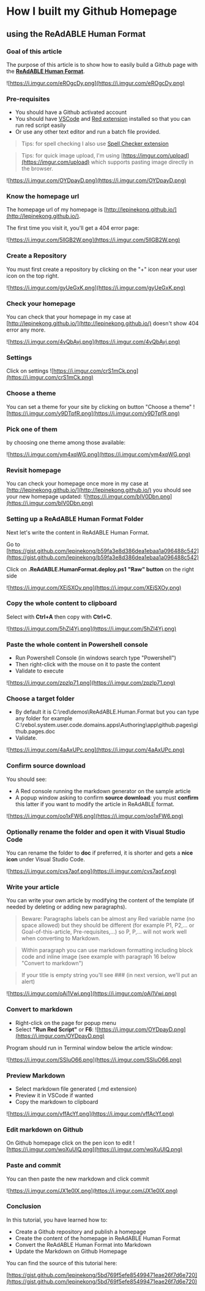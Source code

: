 # How I built my Github Homepage

## using the ReAdABLE Human Format


### Goal of this article


The purpose of this article is to show how to easily build a Github page 
with the [**ReAdABLE Human Format**](https://medium.com/@lepinekong/readable-human-format-md-8fda1869ef75).

![https://i.imgur.com/eROgcDy.png](https://i.imgur.com/eROgcDy.png)
                    
### Pre-requisites


- You should have a Github activated account
- You should have [VSCode](https://code.visualstudio.com/) 
and [Red extension](https://marketplace.visualstudio.com/items?itemName=red-auto.red) installed 
so that you can run red script easily 
- Or use any other text editor and run a batch file provided.

> Tips: for spell checking I also use [Spell Checker extension](https://marketplace.visualstudio.com/items?itemName=streetsidesoftware.code-spell-checker)

> Tips: for quick image upload, I'm using [https://imgur.com/upload](https://imgur.com/upload)
which supports pasting image directly in the browser.

![https://i.imgur.com/OYDpayD.png](https://i.imgur.com/OYDpayD.png)
                    
### Know the homepage url


The homepage url of my homepage is [http://lepinekong.github.io/](http://lepinekong.github.io/).

The first time you visit it, you'll get a 404 error page:

![https://i.imgur.com/5llGB2W.png](https://i.imgur.com/5llGB2W.png)
                    
### Create a Repository


You must first create a repository 
by clicking on the "+" icon near your user icon on the top right.


![https://i.imgur.com/gyUeGxK.png](https://i.imgur.com/gyUeGxK.png)
                    
### Check your homepage


You can check that your homepage in my case at [http://lepinekong.github.io/](http://lepinekong.github.io/)
doesn't show 404 error any more.

![https://i.imgur.com/4vQbAvj.png](https://i.imgur.com/4vQbAvj.png)
                    
### Settings

Click on settings
![https://i.imgur.com/crS1mCk.png](https://i.imgur.com/crS1mCk.png)
                    
### Choose a theme

You can set a theme for your site by clicking on button "Choose a theme"
![https://i.imgur.com/y9DTpfR.png](https://i.imgur.com/y9DTpfR.png)
                    
### Pick one of them


by choosing one theme among those available:

![https://i.imgur.com/ym4xqWG.png](https://i.imgur.com/ym4xqWG.png)
                    
### Revisit homepage

 You can check your homepage once more in my case at [http://lepinekong.github.io/](http://lepinekong.github.io/)
you should see your new homepage updated:
![https://i.imgur.com/bIV0Dbn.png](https://i.imgur.com/bIV0Dbn.png)
                    
### Setting up a ReAdABLE Human Format Folder



Next let's write the content in ReAdABLE Human Format.

Go to [https://gist.github.com/lepinekong/b59fa3e8d386dea1ebaa1a096488c542](https://gist.github.com/lepinekong/b59fa3e8d386dea1ebaa1a096488c542)

Click on **.ReAdABLE.HumanFormat.deploy.ps1** **"Raw" button** on the right side


![https://i.imgur.com/XEjSXOy.png](https://i.imgur.com/XEjSXOy.png)
                    
### Copy the whole content to clipboard


Select with **Ctrl+A** then copy with **Ctrl+C**. 

![https://i.imgur.com/5hZl4Yj.png](https://i.imgur.com/5hZl4Yj.png)
                    
### Paste the whole content in Powershell console


- Run Powershell Console (in windows search type "Powershell")
- Then right-click with the mouse on it to paste the content
- Validate to execute

![https://i.imgur.com/zpzlp71.png](https://i.imgur.com/zpzlp71.png)
                    
### Choose a target folder


- By default it is C:\red\demos\ReAdABLE.Human.Format but you can type any folder 
for example C:\rebol\.system.user\.code\.domains\.apps\Authoring\app\github.pages\github.pages.doc
- Validate.

![https://i.imgur.com/4aAxUPc.png](https://i.imgur.com/4aAxUPc.png)
                    
### Confirm source download


You should see:
- A Red console running the markdown generator on the sample article
- A popup window asking to confirm **source download**: 
you must **confirm** this latter if you want to modify the article in ReAdABLE format.

![https://i.imgur.com/oo1xFW6.png](https://i.imgur.com/oo1xFW6.png)
                    
### Optionally rename the folder and open it with Visual Studio Code


You can rename the folder to **doc** if preferred, it is shorter and gets a **nice icon** 
under Visual Studio Code.

![https://i.imgur.com/cvs7aof.png](https://i.imgur.com/cvs7aof.png)
                    
### Write your article


You can write your own article by modifying the content of the template 
(if needed by deleting or adding new paragraphs).

>Beware: Paragraphs labels can be almost any Red variable name (no space allowed) 
but they should be different (for example P1, P2,... or Goal-of-this-article, Pre-requisites,...)
so P, P,... will not work well when converting to Markdown.

>Within paragraph you can use markdown formatting including block code 
and inline image (see example with paragraph 16 below "Convert to markdown")

>If your title is empty string you'll see ### (in next version, we'll put an alert)

![https://i.imgur.com/oAi1Vwi.png](https://i.imgur.com/oAi1Vwi.png)
                    
### Convert to markdown


- Right-click on the page for popup menu
- Select **"Run Red Script"** or **F6**:
![https://i.imgur.com/OYDpayD.png](https://i.imgur.com/OYDpayD.png)

Program should run in Terminal window below 
the article window:

![https://i.imgur.com/SSIuO66.png](https://i.imgur.com/SSIuO66.png)
                    
### Preview Markdown


- Select markdown file generated (.md extension)
- Preview it in VSCode if wanted
- Copy the markdown to clipboard

![https://i.imgur.com/vffAcYf.png](https://i.imgur.com/vffAcYf.png)
                    
### Edit markdown on Github

On Github homepage click on the pen icon to edit
![https://i.imgur.com/woXuUlQ.png](https://i.imgur.com/woXuUlQ.png)
                    
### Paste and commit


You can then paste the new markdown and click commit

![https://i.imgur.com/JX1e0IX.png](https://i.imgur.com/JX1e0IX.png)
                    
### Conclusion


In this tutorial, you have learned how to:

- Create a Github repository and publish a homepage 
- Create the content of the homepage in ReAdABLE Human Format
- Convert the ReAdABLE Human Format into Markdown
- Update the Markdown on Github Homepage

You can find the source of this tutorial here: 

[https://gist.github.com/lepinekong/5bd769f5efe85499471eae26f7d6e720](https://gist.github.com/lepinekong/5bd769f5efe85499471eae26f7d6e720)

